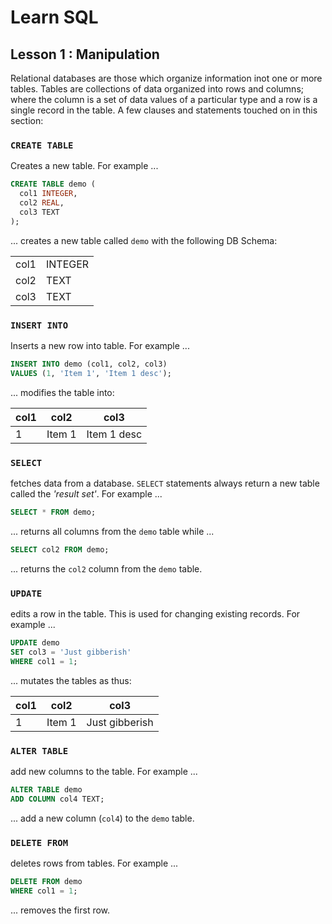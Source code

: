 # Learn SQL


## Lesson 1 : Manipulation

Relational databases are those which organize information inot one or more tables. Tables are collections of data organized into rows and columns; where the column is a set of data values of a particular type and a row is a single record in the table. A few clauses and statements touched on in this section:

### `CREATE TABLE` 

Creates a new table. For example ...

```sql
CREATE TABLE demo (
  col1 INTEGER,
  col2 REAL, 
  col3 TEXT
);

```
... creates a new table called `demo` with the following DB Schema:

|      |      |
| ---- | ---- |
| col1 | INTEGER |
| col2 | TEXT |
| col3 | TEXT |

### `INSERT INTO`

Inserts a new row into table. For example ...

```sql
INSERT INTO demo (col1, col2, col3) 
VALUES (1, 'Item 1', 'Item 1 desc');

```
... modifies the table into: 

| col1 | col2 | col3 |
| ---- | ---- | ---- |
| 1    | Item 1 | Item 1 desc |

### `SELECT`

fetches data from a database. `SELECT` statements always return a new table called the _'result set'_. For example ...

```sql
SELECT * FROM demo;
```
... returns all columns from the `demo` table while ...

```sql
SELECT col2 FROM demo;
```

... returns the `col2` column from the `demo` table.

### `UPDATE`

edits a row in the table. This is used for changing existing records. For example ...

```sql
UPDATE demo
SET col3 = 'Just gibberish'
WHERE col1 = 1;
```
... mutates the tables as thus:

| col1 | col2 | col3 |
| ---- | ---- | ---- |
| 1    | Item 1 | Just gibberish |

### `ALTER TABLE`

add new columns to the table. For example ...

```sql
ALTER TABLE demo 
ADD COLUMN col4 TEXT;
```

... add a new column (`col4`) to the `demo` table.

### `DELETE FROM`

deletes rows from tables. For example ...

```sql
DELETE FROM demo 
WHERE col1 = 1;
```

... removes the first row.